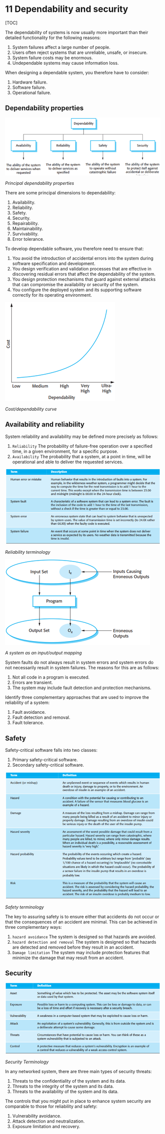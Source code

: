 # 11 Dependability and security

[TOC]



The dependability of systems is now usually more important than their detailed functionality for the following reasons:

1. System failures affect a large number of people.
2. Users often reject systems that are unreliable, unsafe, or insecure.
3. System failure costs may be enormous.
4. Undependable systems may cause information loss.

When designing a dependable system, you therefore have to consider:

1. Hardware failure.
2. Software failure.
3. Operational failure.

## Dependability properties

![11_1](res/11_1.png)

*Principal dependability properties*

There are some principal dimensions to dependability:

1. Availability.
2. Reliability.
3. Safety.
4. Security.
5. Repairability.
6. Maintainability.
7. Survivability.
8. Error tolerance.

To develop dependable software, you therefore need to ensure that:

1. You avoid the introduction of accidental errors into the system during software specification and development.
2. You design verification and validation processes that are effective in discovering residual errors that affect the dependability of the system.
3. You design protection mechanisms that guard against external attacks that can compromise the availability or security of the system.
4. You configure the deployed system and its supporting software correctly for its operating environment.

![11_2](res/11_2.png)

*Cost/dependability curve*



## Availability and reliability

System reliability and availability may be defined more precisely as follows:

1. `Reliability` The probability of failure-free operation over a specified time, in a given environment, for a specific purpose.
2. `Availability` The probability that a system, at a point in time, will be operational and able to deliver the requested services.

![11_3](res/11_3.png)

*Reliability terminology*

![11_4](res/11_4.png)

*A system as an input/output mapping*

System faults do not always result in system errors and system errors do not necessarily result in system failures. The reasons for this are as follows:

1. Not all code in a program is executed.
2. Errors are transient.
3. The system may include fault detection and protection mechanisms.

Identify three complementary approaches that are used to improve the reliability of a system:

1. Fault avoidance.
2. Fault detection and removal.
3. Fault tolerance.



## Safety

Safety-critical software falls into two classes:

1. Primary safety-critical software.
2. Secondary safety-critical software.

![11_6](res/11_6.png)

*Safety terminology*

The key to assuring safety is to ensure either that accidents do not occur or that the consequences of an accident are minimal. This can be achieved in three complementary ways:

1. `hazard avoidance` The system is designed so that hazards are avoided.
2. `hazard detection and removal` The system is designed so that hazards are detected and removed before they result in an accident.
3. `Damage limitation` The system may include protection features that minimize the damage that may result from an accident.



## Security

![11_7](res/11_7.png)

*Security Terminology*

In any networked system, there are three main types of security threats:

1. Threats to the confidentiality of the system and its data.
2. Threats to the integrity of the system and its data.
3. Threats to the availability of the system and its data.

The controls that you might put in place to enhance system security are comparable to those for reliability and safety:

1. Vulnerability avoidance.
2. Attack detection and neutralization.
3. Exposure limitation and recovery.